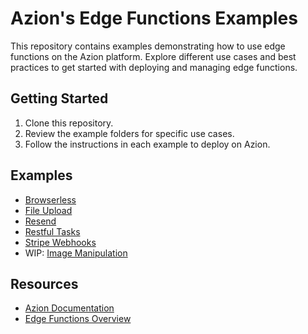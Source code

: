 # Azion's Edge Functions Examples

This repository contains examples demonstrating how to use edge functions on the Azion platform. Explore different use cases and best practices to get started with deploying and managing edge functions.

## Getting Started

1. Clone this repository.
2. Review the example folders for specific use cases.
3. Follow the instructions in each example to deploy on Azion.

## Examples

- [Browserless](packages/browserless)
- [File Upload](packages/file-upload)
- [Resend](packages/resend)
- [Restful Tasks](packages/restful-tasks)
- [Stripe Webhooks](packages/stripe-webhooks)
- WIP: [Image Manipulation](packages/image-manipulation)

## Resources

- [Azion Documentation](https://www.azion.com/en/documentation/)
- [Edge Functions Overview](https://www.azion.com/en/documentation/products/edge-functions/)
